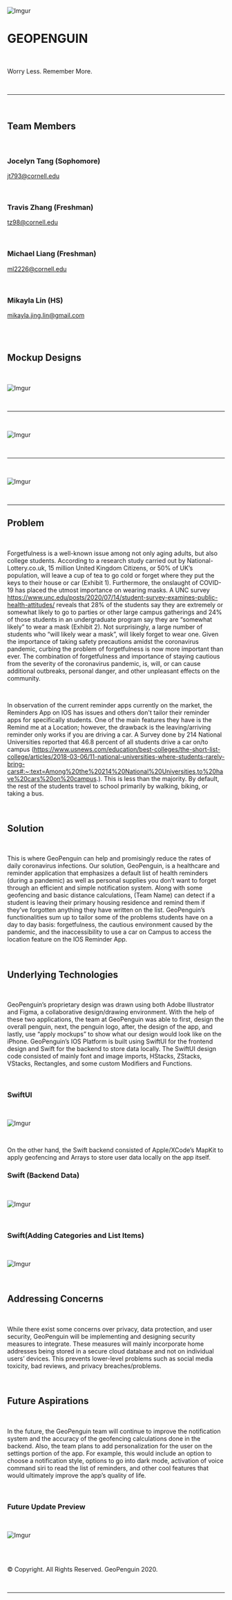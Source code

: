 ![Imgur](https://i.imgur.com/jLVFaqJ.png)

# __**GEOPENGUIN**__

<br>

Worry Less. Remember More.

<br>

___

<br>



## Team Members

<Br> 
  

### Jocelyn Tang (Sophomore)
jt793@cornell.edu
  



<br>


### Travis Zhang (Freshman)
tz98@cornell.edu
  

<br>


### Michael Liang (Freshman)
ml2226@cornell.edu

  
  <br>


### Mikayla Lin (HS)
mikayla.jing.lin@gmail.com


<br>

<br>

## Mockup Designs

<br>

![Imgur](https://i.imgur.com/dZjlle1.jpg)

<br>

___

<br>

![Imgur](https://i.imgur.com/wdpTa6n.jpg)

<br>

___


<br>

![Imgur](https://i.imgur.com/D8XpRkV.jpg)

<br>

___

## Problem

<br>

Forgetfulness is a well-known issue among not only aging adults, but also college students. According to a research study carried out by National-Lottery.co.uk, 15 million United Kingdom Citizens, or 50% of UK’s population, will leave a cup of tea to go cold or forget where they put the keys to their house or car (Exhibit 1). Furthermore, the onslaught of COVID-19 has placed the utmost importance on wearing masks. A UNC survey https://www.unc.edu/posts/2020/07/14/student-survey-examines-public-health-attitudes/ reveals that 28% of the students say they are extremely or somewhat likely to go to parties or other large campus gatherings and 24% of those students in an undergraduate program say they are “somewhat likely” to wear a mask (Exhibit 2). Not surprisingly, a large number of students who “will likely wear a mask”, will likely forget to wear one. Given the importance of taking safety precautions amidst the coronavirus pandemic, curbing the problem of forgetfulness is now more important than ever. The combination of forgetfulness and importance of staying cautious from the severity of the coronavirus pandemic, is, will, or can cause additional outbreaks, personal danger, and other unpleasant effects on the community.  


<br>

In observation of the current reminder apps currently on the market, the Reminders App on IOS has issues and others don't tailor their reminder apps for specifically students. One of the main features they have is the Remind me at a Location; however, the drawback is the leaving/arriving reminder only works if you are driving a car. A Survey done by 214 National Universities reported that 46.8 percent of all students drive a car on/to campus (https://www.usnews.com/education/best-colleges/the-short-list-college/articles/2018-03-06/11-national-universities-where-students-rarely-bring-cars#:~:text=Among%20the%20214%20National%20Universities,to%20have%20cars%20on%20campus.). This is less than the majority. By default, the rest of the students travel to school primarily by walking, biking, or taking a bus. 


<br>

## Solution

<br>

This is where GeoPenguin can help and promisingly reduce the rates of daily coronavirus infections. Our solution, GeoPenguin, is a healthcare and reminder application that emphasizes a default list of health reminders (during a pandemic) as well as personal supplies you don’t want to forget through an efficient and simple notification system. Along with some geofencing and basic distance calculations, (Team Name) can detect if a student is leaving their primary housing residence and remind them if they’ve forgotten anything they have written on the list. GeoPenguin’s functionalities sum up to tailor some of the problems students have on a day to day basis: forgetfulness, the cautious environment caused by the pandemic, and the inaccessibility to use a car on Campus to access the location feature on the IOS Reminder App.

<br>

## Underlying Technologies

<br>

GeoPenguin’s proprietary design was drawn using both Adobe Illustrator and Figma, a collaborative design/drawing environment. With the help of these two applications, the team at GeoPenguin was able to first, design the overall penguin, next, the penguin logo, after, the design of the app, and lastly, use “apply mockups” to show what our design would look like on the iPhone. GeoPenguin’s IOS Platform is built using SwiftUI for the frontend design and Swift for the backend to store data locally. The SwiftUI design code consisted of mainly font and image imports, HStacks, ZStacks, VStacks, Rectangles, and some custom Modifiers and Functions. 

<br>

### SwiftUI

<br>

![Imgur](https://i.imgur.com/6mwOHdn.png)

<br>

On the other hand, the Swift backend consisted of Apple/XCode’s MapKit to apply geofencing and Arrays to store user data locally on the app itself. 

### Swift (Backend Data)

<br>

![Imgur](https://i.imgur.com/23bg5GI.png)

<br>

### Swift(Adding Categories and List Items)

<br>

![Imgur](https://i.imgur.com/3aNT9ru.png)

<br>

## Addressing Concerns

<br>

While there exist some concerns over privacy, data protection, and user security, GeoPenguin will be implementing and designing security measures to integrate. These measures will mainly incorporate home addresses being stored in a secure cloud database and not on individual users’ devices. This prevents lower-level problems such as social media toxicity, bad reviews, and privacy breaches/problems. 

<br>

## Future Aspirations

<br>

In the future, the GeoPenguin team will continue to improve the notification system and the accuracy of the geofencing calculations done in the backend. Also, the team plans to add personalization for the user on the settings portion of the app. For example, this would include an option to choose a notification style, options to go into dark mode, activation of voice command siri to read the list of reminders, and other cool features that would ultimately improve the app’s quality of life.

<br>

### Future Update Preview

<br>

![Imgur](https://i.imgur.com/OifR4EN.png)

<br>

<br>

© Copyright. All Rights Reserved. GeoPenguin 2020.


<br>

____


<br>






